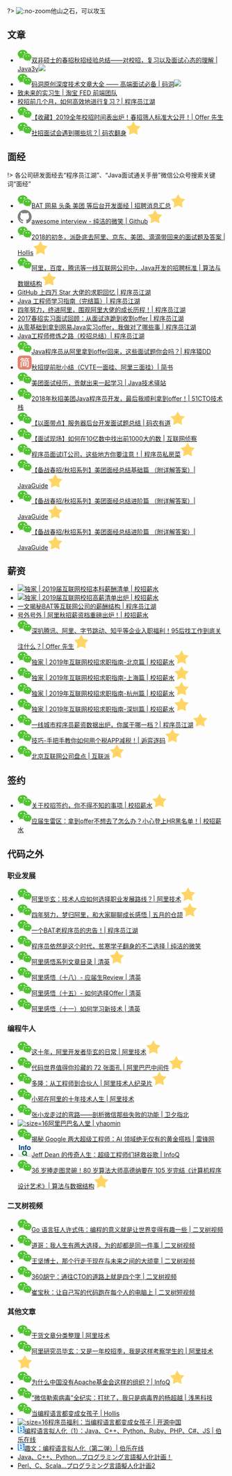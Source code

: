 ?> ![](https://notes.abelsu7.top/_media/interview.svg ':no-zoom')他山之石，可以攻玉

## 文章

- [![](logo/wechat.svg)双非硕士的春招秋招经验总结——对校招，复习以及面试心态的理解 | Java3y![](https://notes.abelsu7.top/_media/star.svg)](https://mp.weixin.qq.com/s/CWcJjMaacrLb0L8tV8Gszw)
- [![](logo/wechat.svg)码洞原创深度技术文章大全 —— 高端面试必备 | 码洞![](https://notes.abelsu7.top/_media/star.svg)](https://mp.weixin.qq.com/s/3Cy7dZordk6NbxYCBFSOeg)
- [致未来的实习生 | 淘宝 FED 前端团队](http://taobaofed.org/blog/2017/03/03/to-my-future-friend/)
- [校招前几个月，如何高效地进行复习？| 程序员江湖](https://mp.weixin.qq.com/s/qNsdg7dRHeTamTkip011lQ)
- [![](logo/wechat.svg)【收藏】2019全年校招时间表出炉！春招筛人标准大公开！| Offer 先生](https://mp.weixin.qq.com/s/dWzfe2RVj-xI2qCGWr2oVA)
- [![](logo/wechat.svg)社招面试会遇到哪些坑？| 码农翻身![](logo/star.svg)](https://mp.weixin.qq.com/s/s6djqT7nb5MIhyujTvQ-Mg)

## 面经

!> 各公司研发面经去“程序员江湖”、“Java面试通关手册”微信公众号搜索关键词“面经”

- [![](logo/wechat.svg)BAT 网易 头条 美团 等后台开发面经 | 招聘消息汇总![](logo/star.svg)](https://mp.weixin.qq.com/s/SNSbZaxcFC2gkfaf-dqOoQ)
- [![](logo/github.svg)awesome interview - 纯洁的微笑 | Github![](logo/star.svg)](https://github.com/ityouknow/awesome-interviews)
- [![](logo/wechat.svg)2018的初冬，派卧底去阿里、京东、美团、滴滴带回来的面试题及答案 | Hollis![](logo/star.svg)](https://mp.weixin.qq.com/s/BaBB_xiCXmw5pmAQ2Cjm2A)
- [![](logo/wechat.svg)阿里，百度，腾讯等一线互联网公司中，Java开发的招聘标准 | 算法与数据结构![](logo/star.svg)](https://mp.weixin.qq.com/s/JDOE9N0CF6KPqOCmAmqLTw)
- [GitHub 上四万 Star 大佬的求职回忆 | 程序员江湖](https://mp.weixin.qq.com/s/axQyt0OSaIKROfDBCAwG1g)
- [Java 工程师学习指南（完结篇）| 程序员江湖](https://mp.weixin.qq.com/s/r71lkIwlb_JA_f00yqBK2w)
- [四年努力，终进阿里，围观阿里大佬的成长历程！| 程序员江湖](https://mp.weixin.qq.com/s/AYECRdFh8kFHLSNqMmgmQg)
- [2017春招实习面试回顾：从面试连跪到收割offer | 程序员江湖](https://mp.weixin.qq.com/s/VMUqz4L7ZatpiF32MCVL6Q)
- [从零基础到拿到网易Java实习offer，我做对了哪些事 | 程序员江湖](https://mp.weixin.qq.com/s/8w8rPN8cl4cVGe-r1VsMXg)
- [Java工程师修炼之路（校招总结）| 程序员江湖](https://mp.weixin.qq.com/s/31B2kuir0YwhkhqRl3aK1Q)
- [![](logo/wechat.svg)Java程序员从阿里拿到offer回来，这些面试题你会吗？| 程序猿DD](https://mp.weixin.qq.com/s/WBdgC-hVxYT6_PmICbzlrQ)
- [![](logo/jianshu.svg)秋招提前批小结（CVTE一面挂、阿里三面挂）| 简书](https://www.jianshu.com/p/5531006468d8)
- [![](logo/wechat.svg)美团面试经历，贡献出来一起学习 | Java技术驿站](https://mp.weixin.qq.com/s/SPXz0xSQezd6Iyn7c4O99A)
- [![](logo/wechat.svg)2018年秋招美团Java程序员开发，最后我顺利拿到offer！| 51CTO技术栈](https://mp.weixin.qq.com/s/kS63-gqASSNjl3-Ts77zAw)
- [![](logo/wechat.svg)【以面带点】服务器后台开发面试题总结 | 码农有道![](logo/star.svg)](https://mp.weixin.qq.com/s/nnQT6-CO-ngEGueI4ouNEw)
- [![](logo/wechat.svg)【面试现场】如何在10亿数中找出前1000大的数 | 互联网侦察](https://mp.weixin.qq.com/s?__biz=MzIzMTE1ODkyNQ==&mid=2649410393&idx=1&sn=e2aae1e16baede316922c53256a10c5f&chksm=f0b60ebbc7c187ad4e48b140daff2c80e5007076e99b26427fef50dd7f19ffed5181ba45baed&mpshare=1&scene=1&srcid=1101RRoLQE7wZulFJfVgmAEO#rd)
- [![](logo/wechat.svg)程序员面试IT公司，这些地方你要注意！| 程序员私房菜![](logo/star.svg)](https://mp.weixin.qq.com/s/0oZwts67LZRH8shUYCSUJA)
- [![](logo/wechat.svg)【备战春招/秋招系列】美团面经总结基础篇 （附详解答案）| JavaGuide![](logo/star.svg)](https://mp.weixin.qq.com/s/HDFzbAHP2bXCl1iOxa5wDg)
- [![](logo/wechat.svg)【备战春招/秋招系列】美团面经总结进阶篇 （附详解答案）| JavaGuide![](logo/star.svg)](https://mp.weixin.qq.com/s/eeVPZA_S8zrwADWX_-SVrQ)
- [![](logo/wechat.svg)【备战春招/秋招系列】美团面经总结进阶篇 （附详解答案）| JavaGuide![](logo/star.svg)](https://mp.weixin.qq.com/s/eeVPZA_S8zrwADWX_-SVrQ)

## 薪资

- [![](https://notes.abelsu7.top/_media/star.svg)独家 | 2019届互联网校招本科薪酬清单 | 校招薪水](https://mp.weixin.qq.com/s/OOkat0ZO3dESKz6XsCdFJQ)
- [![](https://notes.abelsu7.top/_media/star.svg)独家 | 2019届互联网校招高薪清单出炉 | 校招薪水](https://mp.weixin.qq.com/s/qa2rqNf8SIJZ1Ly2qVs9Lg)
- [一文揭秘BAT等互联网公司的薪酬结构 | 程序员江湖](https://mp.weixin.qq.com/s/WiP8T_v7lVbHpoc6j7BCXA)
- [号外号外 | 阿里秋招薪资档重磅出炉！| 校招薪水](https://mp.weixin.qq.com/s/FPhCcdkAML2XW7QnFsEnoA)
- [![](logo/wechat.svg)深扒腾讯、阿里、字节跳动、知乎等企业入职福利！95后找工作到底关注什么？| Offer 先生![](logo/star.svg)](https://mp.weixin.qq.com/s/qyDOyyD_WI81Gu0RTvHqCg)
- [![](logo/wechat.svg)独家 | 2019年互联网校招求职指南-北京篇 | 校招薪水![](logo/star.svg)](https://mp.weixin.qq.com/s/rAiCQj7PirDwpikQfer-MQ)
- [![](logo/wechat.svg)独家 | 2019年互联网校招求职指南-上海篇 | 校招薪水![](logo/star.svg)](https://mp.weixin.qq.com/s/D1lqvlpLAR2L2NL0ljskXw)
- [![](logo/wechat.svg)独家 | 2019年互联网校招求职指南-杭州篇 | 校招薪水![](logo/star.svg)](https://mp.weixin.qq.com/s/4xTq1lXNeYDRxANNLB70fg)
- [![](logo/wechat.svg)独家 | 2019年互联网校招求职指南-深圳篇 | 校招薪水![](logo/star.svg)](https://mp.weixin.qq.com/s/LcoKTOAEY3WwQLEomFmLVw)
- [![](logo/wechat.svg)一线城市程序员薪资数据出炉，你属于哪一档？| 程序员江湖![](logo/star.svg)](https://mp.weixin.qq.com/s/KFMY-FUn-VFlHcrtZ8VwnQ)
- [![](logo/wechat.svg)技巧-手把手教你如何用个税APP减税！| 逅弈逐码![](logo/star.svg)](https://mp.weixin.qq.com/s/Vl8Q9HxRKVAgln5dSY_B6g)
- [![](logo/wechat.svg)北京互联网公司盘点 | 互联派![](logo/star.svg)](https://mp.weixin.qq.com/s/uATYWDC2AjqbkwtBaUCPFw)

## 签约

- [![](logo/wechat.svg)关于校招签约，你不得不知的事项 | 校招薪水![](logo/star.svg)](https://mp.weixin.qq.com/s/Xh7bn_UCzISYEzjXtOvoEg)
- [![](logo/wechat.svg)应届生雷区：拿到offer不想去了怎么办？小心登上HR黑名单！| 校招薪水](https://mp.weixin.qq.com/s/MFTFv4uxUCCxTINBsdoYPA)

## 代码之外

### 职业发展

- [![](logo/wechat.svg)阿里毕玄：技术人应如何选择职业发展路线？| 阿里技术![](logo/star.svg)](https://mp.weixin.qq.com/s/AQsxSDcv_qAzfB_Vt9zu4g)
- [![](logo/wechat.svg)四年努力，梦归阿里，和大家聊聊成长感悟 | 五月的仓颉![](logo/star.svg)](https://mp.weixin.qq.com/s/tqRV599hyxAiBOsTYfl-fQ)
- [![](logo/wechat.svg)一个BAT老程序员的忠告！| 程序员江湖](https://mp.weixin.qq.com/s/czIY61Hz5iepsVmSjWMM6w)
- [![](logo/wechat.svg)程序员依然是这个时代，贫寒学子翻身的不二选择 | 纯洁的微笑](https://mp.weixin.qq.com/s/IgVYwic07TVfiF7YKsT1fg)
- [![](logo/wechat.svg)阿里感悟系列文章目录 | 清英![](logo/star.svg)](https://mp.weixin.qq.com/s/nyP3RpKRMInXijSVj3GI-w)
- [![](logo/wechat.svg)阿里感悟（十八）- 应届生Review | 清英](https://mp.weixin.qq.com/s/9PvW7vMq64c9cEWiYBcC8g)
- [![](logo/wechat.svg)阿里感悟（十五）- 如何选择Offer | 清英](https://mp.weixin.qq.com/s/FVfZuGF8JV-Ic7LXGVRMcQ)
- [![](logo/wechat.svg)阿里感悟（十一）如何学习新技术 | 清英](https://mp.weixin.qq.com/s/o1wsTCKlaSMNN7hGyGUcBA)

### 编程牛人

- [![](logo/wechat.svg)这十年，阿里开发者毕玄的日常 | 阿里技术![](logo/star.svg)](https://mp.weixin.qq.com/s/UIAtCDvaOeg0l8sl3q8zoA)
- [![](logo/wechat.svg)代码世界值得你珍藏的 72 张面孔 | 阿里巴巴中间件![](logo/star.svg)](https://mp.weixin.qq.com/s/ip91FAVTJb34uGBSP2CRLA)
- [![](logo/wechat.svg)多隆：从工程师到合伙人 | 阿里技术人纪录片![](logo/star.svg)](https://mp.weixin.qq.com/s/UBassrqTSUW1u0_3hk02ig)
- [![](logo/wechat.svg)小邪在阿里的十年技术人生 | 阿里技术](https://mp.weixin.qq.com/s/eS-GvWkg4vZ2hb83ppx50w)
- [![](logo/wechat.svg)张小龙走过的弯路——剖析微信那些失败的功能 | 卫夕指北](https://mp.weixin.qq.com/s/wbv1qHMlDVZ6xP7ZPq4BnA)
- [![](logo/yhaomin.ico ':size=16')阿里巴巴名人堂 | yhaomin](https://sites.google.com/site/yhaomin/home/alibabamingrentang)
- [![](logo/wechat.svg)揭秘 Google 两大超级工程师：AI 领域绝无仅有的黄金搭档 | 雷锋网](https://mp.weixin.qq.com/s/wow3ecr3Up7fLnpzyho2qQ)
- [![](logo/infoq.png ':size=16')Jeff Dean 的传奇人生：超级工程师们拯救谷歌 | InfoQ](https://www.infoq.cn/article/rAJiubRpi9xSl_LEhI2N)
- [![](logo/wechat.svg)36 岁捧走图灵碗！80 岁算法大师高德纳要在 105 岁完结《计算机程序设计艺术》| 算法与数据结构![](logo/star.svg)](https://mp.weixin.qq.com/s/qZIHirSIP6SWC5tqIvMamg)

### 二叉树视频

- [![](logo/wechat.svg)Go 语言狂人许式伟：编程的意义就是让世界变得有趣一些 | 二叉树视频](https://mp.weixin.qq.com/s/1mzGM4B_rtwFyHf0xxNgsg)
- [![](logo/wechat.svg)道哥：我人生有两大选择，为的却都是同一件事 | 二叉树视频](https://mp.weixin.qq.com/s/QnM7bVIOvMvtPTO7cIsXZA)
- [![](logo/wechat.svg)王坚博士，那个行走于现在与未来之间的大顽童 | 二叉树视频](https://mp.weixin.qq.com/s/zRtI7b4rI-5RVzOKfiqUpA)
- [![](logo/wechat.svg)360胡宁：通往CTO的道路上就是四个字 | 二叉树视频](https://mp.weixin.qq.com/s/97srvddMc6A77RMpMJ-1Fg)
- [![](logo/wechat.svg)崔宝秋：让自己写的代码跑在每个人的电脑上 | 二叉树短视频](https://mp.weixin.qq.com/s/-L50fRCr5_6kFhnTGlHmqA)

### 其他文章

- [![](logo/wechat.svg)干货文章分类整理 | 阿里技术](https://mp.weixin.qq.com/s/YmJo05gjUwLl5rzzibV_kQ)
- [![](logo/wechat.svg)阿里研究员毕玄：又是一年校招季，我是这样考察学生的 | 阿里技术![](logo/star.svg)](https://mp.weixin.qq.com/s/gvIrU65Nx9vPSUaJfxdORQ)
- [![](logo/wechat.svg)为什么中国没有Apache基金会这样的组织？| InfoQ![](logo/star.svg)](https://mp.weixin.qq.com/s/Q8BUtykKLyE31Aa1QoeZqA)
- [![](logo/wechat.svg)“微信勒索病毒”全纪实：打扰了，我只是病毒界的杨超越 | 浅黑科技](https://mp.weixin.qq.com/s/XMG3vic5l2AsY-vzzwaDeQ)
- [![](logo/wechat.svg)当编程语言都变成女孩子 | Hollis](https://mp.weixin.qq.com/s?__biz=MzI3NzE0NjcwMg==&mid=2650121505&idx=1&sn=d95d46ece0a58bee04137b6d255e13cf&chksm=f36bb800c41c31163eceb1abd9e8b124a966dbfd657ec2d2d214ccd3543a35bebc8b339f4fa4&mpshare=1&scene=1&srcid=11018tFV0VMpM8A63Kv8ctZi#rd)
- [![](logo/oschina.ico ':size=16')程序员福利：当编程语言都变成女孩子 | 开源中国](https://www.oschina.net/news/53201/programming-language-as-a-girl)
- [![](logo/bole.png ':size=16')编程语言拟人化（1）：Java、C++、Python、Ruby、PHP、C#、JS | 伯乐在线](http://blog.jobbole.com/63311/)
- [![](logo/bole.png ':size=16')趣文：编程语言拟人化（第二弹）| 伯乐在线](http://blog.jobbole.com/63036/)
- [Java、C++、Python…プログラミング言語擬人化計画！](https://next.rikunabi.com/tech/docs/ct_s03600.jsp?p=002412)
- [Perl、C、Scala…プログラミング言語擬人化計画2](https://next.rikunabi.com/tech/docs/ct_s03600.jsp?p=002477)